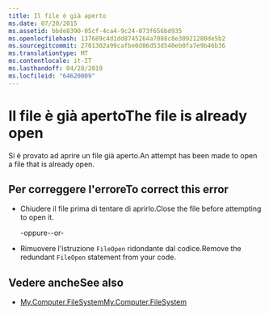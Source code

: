 ```yaml
---
title: Il file è già aperto
ms.date: 07/20/2015
ms.assetid: bbde8390-05cf-4ca4-9c24-073f656bd935
ms.openlocfilehash: 137689c4d1dd8745264a7088c8e30921280de5b2
ms.sourcegitcommit: 2701302a99cafbe0d86d53d540eb0fa7e9b46b36
ms.translationtype: MT
ms.contentlocale: it-IT
ms.lasthandoff: 04/28/2019
ms.locfileid: "64620009"
---
```

# <a name="the-file-is-already-open"></a><span data-ttu-id="7a72a-102">Il file è già aperto</span><span class="sxs-lookup"><span data-stu-id="7a72a-102">The file is already open</span></span>
<span data-ttu-id="7a72a-103">Si è provato ad aprire un file già aperto.</span><span class="sxs-lookup"><span data-stu-id="7a72a-103">An attempt has been made to open a file that is already open.</span></span>  
  
## <a name="to-correct-this-error"></a><span data-ttu-id="7a72a-104">Per correggere l'errore</span><span class="sxs-lookup"><span data-stu-id="7a72a-104">To correct this error</span></span>  
  
- <span data-ttu-id="7a72a-105">Chiudere il file prima di tentare di aprirlo.</span><span class="sxs-lookup"><span data-stu-id="7a72a-105">Close the file before attempting to open it.</span></span>  
  
     <span data-ttu-id="7a72a-106">-oppure-</span><span class="sxs-lookup"><span data-stu-id="7a72a-106">-or-</span></span>  
  
- <span data-ttu-id="7a72a-107">Rimuovere l'istruzione `FileOpen` ridondante dal codice.</span><span class="sxs-lookup"><span data-stu-id="7a72a-107">Remove the redundant `FileOpen` statement from your code.</span></span>  
  
## <a name="see-also"></a><span data-ttu-id="7a72a-108">Vedere anche</span><span class="sxs-lookup"><span data-stu-id="7a72a-108">See also</span></span>

- [<span data-ttu-id="7a72a-109">My.Computer.FileSystem</span><span class="sxs-lookup"><span data-stu-id="7a72a-109">My.Computer.FileSystem</span></span>](xref:Microsoft.VisualBasic.FileIO.FileSystem)
